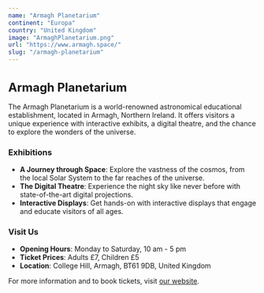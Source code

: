 ```yaml
---
name: "Armagh Planetarium"
continent: "Europa"
country: "United Kingdom"
image: "ArmaghPlanetarium.png"
url: "https://www.armagh.space/"
slug: "/armagh-planetarium"
---
```

<h1 style="font-weight: bold; font-size: 24px;">Armagh Planetarium</h1>

The Armagh Planetarium is a world-renowned astronomical educational establishment, located in Armagh, Northern Ireland. It offers visitors a unique experience with interactive exhibits, a digital theatre, and the chance to explore the wonders of the universe.

### Exhibitions

- **A Journey through Space**: Explore the vastness of the cosmos, from the local Solar System to the far reaches of the universe.
- **The Digital Theatre**: Experience the night sky like never before with state-of-the-art digital projections.
- **Interactive Displays**: Get hands-on with interactive displays that engage and educate visitors of all ages.

### Visit Us

- **Opening Hours**: Monday to Saturday, 10 am - 5 pm
- **Ticket Prices**: Adults £7, Children £5
- **Location**: College Hill, Armagh, BT61 9DB, United Kingdom

For more information and to book tickets, visit [our website](https://www.armagh.space/).